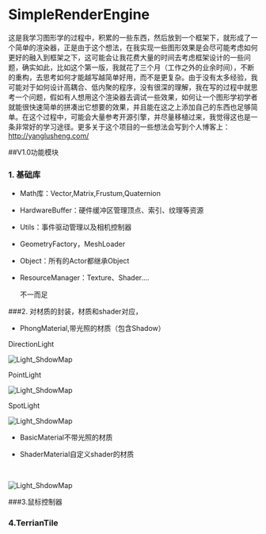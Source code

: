 # SimpleRenderEngine
​	这是我学习图形学的过程中，积累的一些东西，然后放到一个框架下，就形成了一个简单的渲染器，正是由于这个想法，在我实现一些图形效果是会尽可能考虑如何更好的融入到框架之下，这可能会让我花费大量的时间去考虑框架设计的一些问题，确实如此，比如这个第一版，我就花了三个月（工作之外的业余时间），不断的重构，去思考如何才能越写越简单好用，而不是更复杂。由于没有太多经验，我可能对于如何设计高耦合、低内聚的程序，没有很深的理解，我在写的过程中就思考一个问题，假如有人想用这个渲染器去调试一些效果，如何让一个图形学初学者就能很快速简单的拼凑出它想要的效果，并且能在这之上添加自己的东西也足够简单。在这个过程中，可能会大量参考开源引擎，并尽量移植过来，我觉得这也是一条非常好的学习途径。更多关于这个项目的一些想法会写到个人博客上：http://yanglusheng.com/

##V1.0功能模块



### 1. 基础库

- Math库：Vector,Matrix,Frustum,Quaternion

- HardwareBuffer：硬件缓冲区管理顶点、索引、纹理等资源

- Utils：事件驱动管理以及相机控制器

- GeometryFactory，MeshLoader

- Object：所有的Actor都继承Object

- ResourceManager：Texture、Shader....

  不一而足

###2. 对材质的封装，材质和shader对应，

- PhongMaterial,带光照的材质（包含Shadow）

DirectionLight

![Light_ShdowMap](http://ovi6hpv55.bkt.clouddn.com/Light_ShadowMap.png)

PointLight

![Light_ShdowMap](http://ovi6hpv55.bkt.clouddn.com/point.png)

SpotLight

![Light_ShdowMap](http://ovi6hpv55.bkt.clouddn.com/spot.png)



- BasicMaterial不带光照的材质

- ShaderMaterial自定义shader的材质

  ​

![Light_ShdowMap](http://ovi6hpv55.bkt.clouddn.com/earth.png)

###3.鼠标控制器 



### 4.TerrianTile







